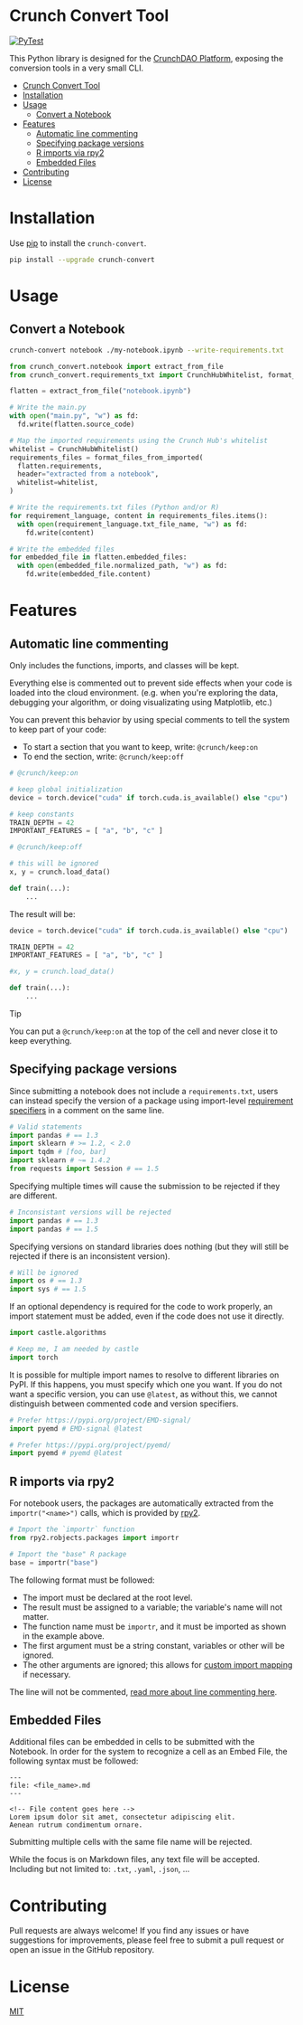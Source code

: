 # Crunch Convert Tool

[![PyTest](https://github.com/crunchdao/crunch-convert/actions/workflows/pytest.yml/badge.svg)](https://github.com/crunchdao/crunch-convert/actions/workflows/pytest.yml)

This Python library is designed for the [CrunchDAO Platform](https://hub.crunchdao.com/), exposing the conversion tools in a very small CLI.

- [Crunch Convert Tool](#crunch-convert-tool)
- [Installation](#installation)
- [Usage](#usage)
  - [Convert a Notebook](#convert-a-notebook)
- [Features](#features)
  - [Automatic line commenting](#automatic-line-commenting)
  - [Specifying package versions](#specifying-package-versions)
  - [R imports via rpy2](#r-imports-via-rpy2)
  - [Embedded Files](#embedded-files)
- [Contributing](#contributing)
- [License](#license)

# Installation

Use [pip](https://pypi.org/project/crunch-convert/) to install the `crunch-convert`.

```bash
pip install --upgrade crunch-convert
```

# Usage

## Convert a Notebook

```bash
crunch-convert notebook ./my-notebook.ipynb --write-requirements.txt
```

```python
from crunch_convert.notebook import extract_from_file
from crunch_convert.requirements_txt import CrunchHubWhitelist, format_files_from_imported

flatten = extract_from_file("notebook.ipynb")

# Write the main.py
with open("main.py", "w") as fd:
  fd.write(flatten.source_code)

# Map the imported requirements using the Crunch Hub's whitelist
whitelist = CrunchHubWhitelist()
requirements_files = format_files_from_imported(
  flatten.requirements,
  header="extracted from a notebook",
  whitelist=whitelist,
)

# Write the requirements.txt files (Python and/or R)
for requirement_language, content in requirements_files.items():
  with open(requirement_language.txt_file_name, "w") as fd:
    fd.write(content)

# Write the embedded files
for embedded_file in flatten.embedded_files:
  with open(embedded_file.normalized_path, "w") as fd:
    fd.write(embedded_file.content)
```

# Features

## Automatic line commenting

Only includes the functions, imports, and classes will be kept.

Everything else is commented out to prevent side effects when your code is loaded into the cloud environment. (e.g. when you're exploring the data, debugging your algorithm, or doing visualizating using Matplotlib, etc.)

You can prevent this behavior by using special comments to tell the system to keep part of your code:

- To start a section that you want to keep, write: `@crunch/keep:on`
- To end the section, write: `@crunch/keep:off`

```python
# @crunch/keep:on

# keep global initialization
device = torch.device("cuda" if torch.cuda.is_available() else "cpu")

# keep constants
TRAIN_DEPTH = 42
IMPORTANT_FEATURES = [ "a", "b", "c" ]

# @crunch/keep:off

# this will be ignored
x, y = crunch.load_data()

def train(...):
    ...
```

The result will be:

```python
device = torch.device("cuda" if torch.cuda.is_available() else "cpu")

TRAIN_DEPTH = 42
IMPORTANT_FEATURES = [ "a", "b", "c" ]

#x, y = crunch.load_data()

def train(...):
    ...
```

> [!TIP]
> You can put a `@crunch/keep:on` at the top of the cell and never close it to keep everything.

## Specifying package versions

Since submitting a notebook does not include a `requirements.txt`, users can instead specify the version of a package using import-level [requirement specifiers](https://pip.pypa.io/en/stable/reference/requirement-specifiers/#examples) in a comment on the same line.

```python
# Valid statements
import pandas # == 1.3
import sklearn # >= 1.2, < 2.0
import tqdm # [foo, bar]
import sklearn # ~= 1.4.2
from requests import Session # == 1.5
```

Specifying multiple times will cause the submission to be rejected if they are different.

```python
# Inconsistant versions will be rejected
import pandas # == 1.3
import pandas # == 1.5
```

Specifying versions on standard libraries does nothing (but they will still be rejected if there is an inconsistent version).

```python
# Will be ignored
import os # == 1.3
import sys # == 1.5
```

If an optional dependency is required for the code to work properly, an import statement must be added, even if the code does not use it directly.

```python
import castle.algorithms

# Keep me, I am needed by castle
import torch
```

It is possible for multiple import names to resolve to different libraries on PyPI. If this happens, you must specify which one you want. If you do not want a specific version, you can use `@latest`, as without this, we cannot distinguish between commented code and version specifiers.

```python
# Prefer https://pypi.org/project/EMD-signal/
import pyemd # EMD-signal @latest

# Prefer https://pypi.org/project/pyemd/
import pyemd # pyemd @latest
```

## R imports via rpy2

For notebook users, the packages are automatically extracted from the `importr("<name>")` calls, which is provided by [rpy2](https://rpy2.github.io/).

```python
# Import the `importr` function
from rpy2.robjects.packages import importr

# Import the "base" R package
base = importr("base")
```

The following format must be followed:
- The import must be declared at the root level.
- The result must be assigned to a variable; the variable's name will not matter.
- The function name must be `importr`, and it must be imported as shown in the example above.
- The first argument must be a string constant, variables or other will be ignored.
- The other arguments are ignored; this allows for [custom import mapping](https://rpy2.github.io/doc/latest/html/robjects_rpackages.html#importing-r-packages) if necessary.

The line will not be commented, [read more about line commenting here](#automatic-line-commenting).

## Embedded Files

Additional files can be embedded in cells to be submitted with the Notebook. In order for the system to recognize a cell as an Embed File, the following syntax must be followed:

```
---
file: <file_name>.md
---

<!-- File content goes here -->
Lorem ipsum dolor sit amet, consectetur adipiscing elit.
Aenean rutrum condimentum ornare.
```

Submitting multiple cells with the same file name will be rejected.

While the focus is on Markdown files, any text file will be accepted. Including but not limited to: `.txt`, `.yaml`, `.json`, ...

# Contributing

Pull requests are always welcome! If you find any issues or have suggestions for improvements, please feel free to submit a pull request or open an issue in the GitHub repository.

# License

[MIT](https://choosealicense.com/licenses/mit/)
